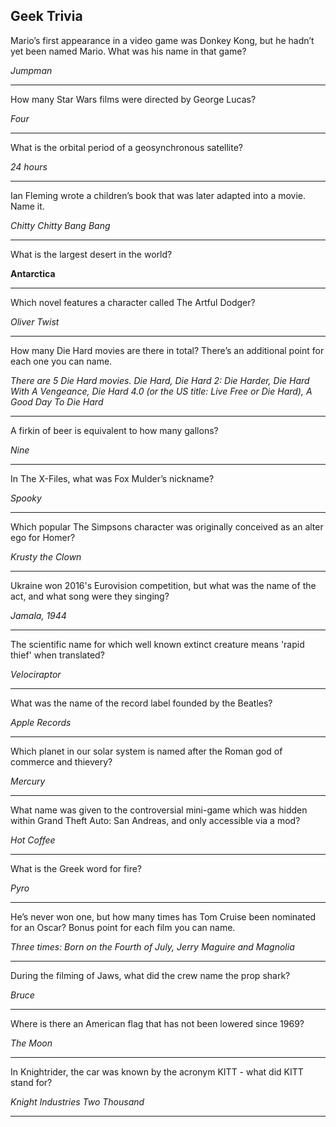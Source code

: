 ## Geek Trivia

Mario’s first appearance in a video game was Donkey Kong, but he hadn’t yet been named Mario. What was his name in that game?

*Jumpman*

---

How many Star Wars films were directed by George Lucas?

*Four*

---

What is the orbital period of a geosynchronous satellite?

*24 hours*

---

Ian Fleming wrote a children’s book that was later adapted into a movie. Name it.

*Chitty Chitty Bang Bang*

---

What is the largest desert in the world?

**Antarctica**

---

Which novel features a character called The Artful Dodger?

*Oliver Twist*

---

How many Die Hard movies are there in total? There’s an additional point for each one you can name.

*There are 5 Die Hard movies. Die Hard, Die Hard 2: Die Harder, Die Hard With A Vengeance, Die Hard 4.0 (or the US title: Live Free or Die Hard), A Good Day To Die Hard*

---

A firkin of beer is equivalent to how many gallons?

*Nine*

---

In The X-Files, what was Fox Mulder’s nickname?

*Spooky*

---

Which popular The Simpsons character was originally conceived as an alter ego for Homer?

*Krusty the Clown*

---

Ukraine won 2016's Eurovision competition, but what was the name of the act, and what song were they singing?

*Jamala, 1944*

---

The scientific name for which well known extinct creature means 'rapid thief' when translated?

*Velociraptor*

---

What was the name of the record label founded by the Beatles?

*Apple Records*

---

Which planet in our solar system is named after the Roman god of commerce and thievery?

*Mercury*

---

What name was given to the controversial mini-game which was hidden within Grand Theft Auto: San Andreas, and only accessible via a mod?

*Hot Coffee*

---

What is the Greek word for fire?

*Pyro*

---

He’s never won one, but how many times has Tom Cruise been nominated for an Oscar? Bonus point for each film you can name.

*Three times: Born on the Fourth of July, Jerry Maguire and Magnolia*

---

During the filming of Jaws, what did the crew name the prop shark?

*Bruce*

---

Where is there an American flag that has not been lowered since 1969?

*The Moon*

---

In Knightrider, the car was known by the acronym KITT - what did KITT stand for?

*Knight Industries Two Thousand*

---
